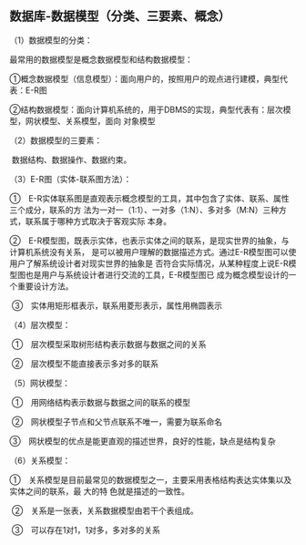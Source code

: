 ## 数据库-数据模型（分类、三要素、概念）

（1）数据模型的分类：

最常用的数据模型是概念数据模型和结构数据模型：

   ①概念数据模型（信息模型）：面向用户的，按照用户的观点进行建模，典型代表：E-R图

   ②结构数据模型：面向计算机系统的，用于DBMS的实现，典型代表有：层次模型，网状模型、关系模型，面向  对象模型

（2）数据模型的三要素：

​      数据结构、数据操作、数据约束。

（3）E-R图（实体-联系图方法）：

​     ①　E-R实体联系图是直观表示概念模型的工具，其中包含了实体、联系、属性三个成分，联系的方 法为一对一（1:1）、一对多（1:N）、多对多（M:N）三种方式，联系属于哪种方式取决于客观实际 本身。

​     ②　E-R模型图，既表示实体，也表示实体之间的联系，是现实世界的抽象，与计算机系统没有关系， 是可以被用户理解的数据描述方式。通过E-R模型图可以使用户了解系统设计者对现实世界的抽象是 否符合实际情况，从某种程度上说E-R模型图也是用户与系统设计者进行交流的工具，E-R模型图已 成为概念模型设计的一个重要设计方法。

​     ③　实体用矩形框表示，联系用菱形表示，属性用椭圆表示

（4）层次模型：

​     ①　层次模型采取树形结构表示数据与数据之间的关系

​     ②　层次模型不能直接表示多对多的联系

（5）网状模型：

​     ①　用网络结构表示数据与数据之间的联系的模型

​     ②　网状模型子节点和父节点联系不唯一，需要为联系命名

​     ③　网状模型的优点是能更直观的描述世界，良好的性能，缺点是结构复杂

（6）关系模型：

​     ①　关系模型是目前最常见的数据模型之一，主要采用表格结构表达实体集以及实体之间的联系，最 大的特 色就是描述的一致性。

​     ②　关系是一张表，关系数据模型由若干个表组成。

​     ③　可以存在1对1，1对多，多对多的关系